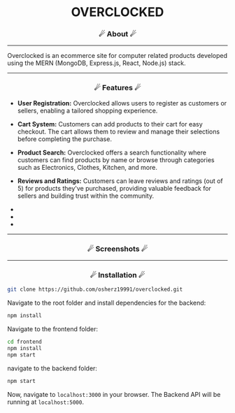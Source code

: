 <h1 align="center">
    OVERCLOCKED
</h1>

### <p align="center">☄ About ☄</p>

---

Overclocked is an ecommerce site for computer related products developed using the MERN (MongoDB, Express.js, React, Node.js) stack. 


---
### <p align="center">☄ Features ☄</p>

- **User Registration:** Overclocked allows users to register as customers or sellers, enabling a tailored shopping experience.

- **Cart System:** Customers can add products to their cart for easy checkout. The cart allows them to review and manage their selections before completing the purchase.

- **Product Search:** Overclocked offers a search functionality where customers can find products by name or browse through categories such as Electronics, Clothes, Kitchen, and more.

- **Reviews and Ratings:** Customers can leave reviews and ratings (out of 5) for products they've purchased, providing valuable feedback for sellers and building trust within the community.

-
-
-


---
### <p align="center">☄ Screenshots ☄</p>


---
### <p align="center">☄ Installation ☄</p>


```sh
git clone https://github.com/osherz19991/overclocked.git
```

Navigate to the root folder and install dependencies for the backend:
```sh
npm install
```
Navigate to the frontend folder:
```sh
cd frontend
npm install
npm start
```
navigate to the backend folder:
```sh
npm start
```

Now, navigate to `localhost:3000` in your browser. 
The Backend API will be running at `localhost:5000`.



